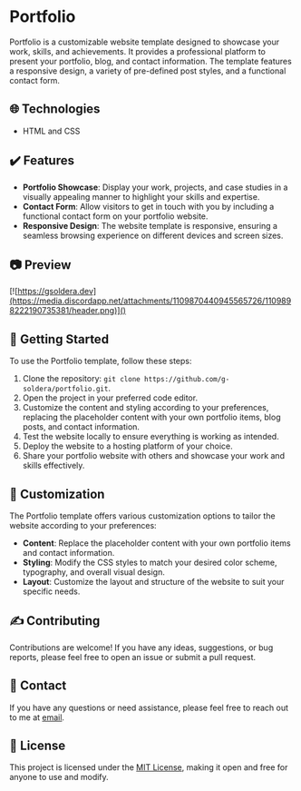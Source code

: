 # Portfolio

Portfolio is a customizable website template designed to showcase your work, skills, and achievements. It provides a professional platform to present your portfolio, blog, and contact information. The template features a responsive design, a variety of pre-defined post styles, and a functional contact form.

## 🌐 Technologies

- HTML and CSS

## ✔️ Features

- **Portfolio Showcase**: Display your work, projects, and case studies in a visually appealing manner to highlight your skills and expertise.
- **Contact Form**: Allow visitors to get in touch with you by including a functional contact form on your portfolio website.
- **Responsive Design**: The website template is responsive, ensuring a seamless browsing experience on different devices and screen sizes.

## 📷 Preview

[![https://gsoldera.dev](https://media.discordapp.net/attachments/1109870440945565726/1109898222190735381/header.png)]()

## 📃 Getting Started

To use the Portfolio template, follow these steps:

1. Clone the repository: `git clone https://github.com/g-soldera/portfolio.git`.
2. Open the project in your preferred code editor.
3. Customize the content and styling according to your preferences, replacing the placeholder content with your own portfolio items, blog posts, and contact information.
4. Test the website locally to ensure everything is working as intended.
5. Deploy the website to a hosting platform of your choice.
6. Share your portfolio website with others and showcase your work and skills effectively.

## 🎨 Customization

The Portfolio template offers various customization options to tailor the website according to your preferences:

- **Content**: Replace the placeholder content with your own portfolio items and contact information.
- **Styling**: Modify the CSS styles to match your desired color scheme, typography, and overall visual design.
- **Layout**: Customize the layout and structure of the website to suit your specific needs.

## ✍️ Contributing

Contributions are welcome! If you have any ideas, suggestions, or bug reports, please feel free to open an issue or submit a pull request.

## 📇 Contact

If you have any questions or need assistance, please feel free to reach out to me at [email](mailto:gustavo.soldera@gmail.com).

## 🪪 License

This project is licensed under the [MIT License](https://opensource.org/licenses/MIT), making it open and free for anyone to use and modify.
